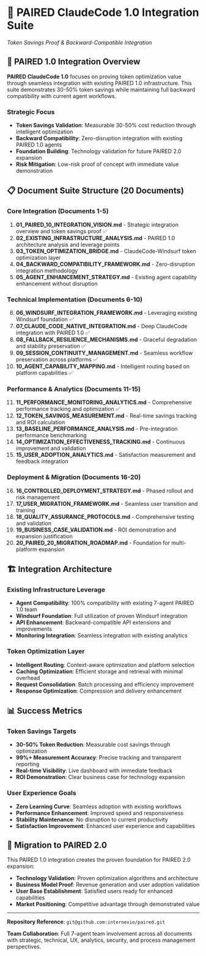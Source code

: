# 🔗 PAIRED ClaudeCode 1.0 Integration Suite
*Token Savings Proof & Backward-Compatible Integration*

## 🎯 PAIRED 1.0 Integration Overview

**PAIRED ClaudeCode 1.0** focuses on proving token optimization value through seamless integration with existing PAIRED 1.0 infrastructure. This suite demonstrates 30-50% token savings while maintaining full backward compatibility with current agent workflows.

### Strategic Focus
- **Token Savings Validation**: Measurable 30-50% cost reduction through intelligent optimization
- **Backward Compatibility**: Zero-disruption integration with existing PAIRED 1.0 agents
- **Foundation Building**: Technology validation for future PAIRED 2.0 expansion
- **Risk Mitigation**: Low-risk proof of concept with immediate value demonstration

## 📋 Document Suite Structure (20 Documents)

### **Core Integration (Documents 1-5)**
1. **01_PAIRED_10_INTEGRATION_VISION.md** - Strategic integration overview and token savings proof ✅
2. **02_EXISTING_INFRASTRUCTURE_ANALYSIS.md** - PAIRED 1.0 architecture analysis and leverage points
3. **03_TOKEN_OPTIMIZATION_BRIDGE.md** - ClaudeCode-Windsurf token optimization layer
4. **04_BACKWARD_COMPATIBILITY_FRAMEWORK.md** - Zero-disruption integration methodology
5. **05_AGENT_ENHANCEMENT_STRATEGY.md** - Existing agent capability enhancement without disruption

### **Technical Implementation (Documents 6-10)**
6. **06_WINDSURF_INTEGRATION_FRAMEWORK.md** - Leveraging existing Windsurf foundation ✅
7. **07_CLAUDE_CODE_NATIVE_INTEGRATION.md** - Deep ClaudeCode integration with PAIRED 1.0 ✅
8. **08_FALLBACK_RESILIENCE_MECHANISMS.md** - Graceful degradation and stability preservation ✅
9. **09_SESSION_CONTINUITY_MANAGEMENT.md** - Seamless workflow preservation across platforms ✅
10. **10_AGENT_CAPABILITY_MAPPING.md** - Intelligent routing based on platform capabilities ✅

### **Performance & Analytics (Documents 11-15)**
11. **11_PERFORMANCE_MONITORING_ANALYTICS.md** - Comprehensive performance tracking and optimization ✅
12. **12_TOKEN_SAVINGS_MEASUREMENT.md** - Real-time savings tracking and ROI calculation
13. **13_BASELINE_PERFORMANCE_ANALYSIS.md** - Pre-integration performance benchmarking
14. **14_OPTIMIZATION_EFFECTIVENESS_TRACKING.md** - Continuous improvement and validation
15. **15_USER_ADOPTION_ANALYTICS.md** - Satisfaction measurement and feedback integration

### **Deployment & Migration (Documents 16-20)**
16. **16_CONTROLLED_DEPLOYMENT_STRATEGY.md** - Phased rollout and risk management
17. **17_USER_MIGRATION_FRAMEWORK.md** - Seamless user transition and training
18. **18_QUALITY_ASSURANCE_PROTOCOLS.md** - Comprehensive testing and validation
19. **19_BUSINESS_CASE_VALIDATION.md** - ROI demonstration and expansion justification
20. **20_PAIRED_20_MIGRATION_ROADMAP.md** - Foundation for multi-platform expansion

## 🏗️ Integration Architecture

### Existing Infrastructure Leverage
- **Agent Compatibility**: 100% compatibility with existing 7-agent PAIRED 1.0 team
- **Windsurf Foundation**: Full utilization of proven Windsurf integration
- **API Enhancement**: Backward-compatible API extensions and improvements
- **Monitoring Integration**: Seamless integration with existing analytics

### Token Optimization Layer
- **Intelligent Routing**: Context-aware optimization and platform selection
- **Caching Optimization**: Efficient storage and retrieval with minimal overhead
- **Request Consolidation**: Batch processing and efficiency improvement
- **Response Optimization**: Compression and delivery enhancement

## 📊 Success Metrics

### Token Savings Targets
- **30-50% Token Reduction**: Measurable cost savings through optimization
- **99%+ Measurement Accuracy**: Precise tracking and transparent reporting
- **Real-time Visibility**: Live dashboard with immediate feedback
- **ROI Demonstration**: Clear business case for technology expansion

### User Experience Goals
- **Zero Learning Curve**: Seamless adoption with existing workflows
- **Performance Enhancement**: Improved speed and responsiveness
- **Stability Maintenance**: No disruption to current productivity
- **Satisfaction Improvement**: Enhanced user experience and capabilities

## 🚀 Migration to PAIRED 2.0

This PAIRED 1.0 integration creates the proven foundation for PAIRED 2.0 expansion:
- **Technology Validation**: Proven optimization algorithms and architecture
- **Business Model Proof**: Revenue generation and user adoption validation
- **User Base Establishment**: Satisfied users ready for enhanced capabilities
- **Market Positioning**: Competitive advantage through demonstrated value

---

**Repository Reference**: `git@github.com:internexio/paired.git`

**Team Collaboration**: Full 7-agent team involvement across all documents with strategic, technical, UX, analytics, security, and process management perspectives.
